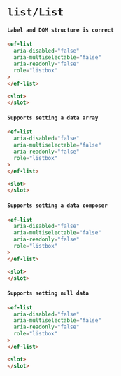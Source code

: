 # `list/List`

#### `Label and DOM structure is correct`

```html
<ef-list
  aria-disabled="false"
  aria-multiselectable="false"
  aria-readonly="false"
  role="listbox"
>
</ef-list>

```

```html
<slot>
</slot>

```

#### `Supports setting a data array`

```html
<ef-list
  aria-disabled="false"
  aria-multiselectable="false"
  aria-readonly="false"
  role="listbox"
>
</ef-list>

```

```html
<slot>
</slot>

```

#### `Supports setting a data composer`

```html
<ef-list
  aria-disabled="false"
  aria-multiselectable="false"
  aria-readonly="false"
  role="listbox"
>
</ef-list>

```

```html
<slot>
</slot>

```

#### `Supports setting null data`

```html
<ef-list
  aria-disabled="false"
  aria-multiselectable="false"
  aria-readonly="false"
  role="listbox"
>
</ef-list>

```

```html
<slot>
</slot>

```

